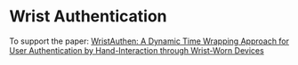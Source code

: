 # Wrist Authentication
To support the paper: [WristAuthen: A Dynamic Time Wrapping Approach for User Authentication by Hand-Interaction through Wrist-Worn Devices](https://arxiv.org/abs/1710.07941)
